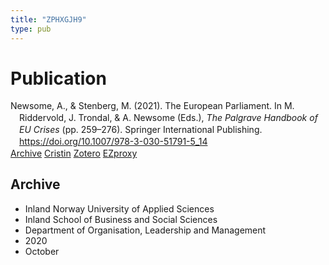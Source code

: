 ```yaml
---
title: "ZPHXGJH9"
type: pub
---
```

<h1>Publication</h1>
<article id="csl-bib-container-ZPHXGJH9" class="csl-bib-container">
  <div class="csl-bib-body" style="line-height: 1.35; padding-left: 1em; text-indent:-1em;">
  <div class="csl-entry">Newsome, A., &amp; Stenberg, M. (2021). The European Parliament. In M. Riddervold, J. Trondal, &amp; A. Newsome (Eds.), <i>The Palgrave Handbook of EU Crises</i> (pp. 259&#x2013;276). Springer International Publishing. <a href="https://doi.org/10.1007/978-3-030-51791-5_14">https://doi.org/10.1007/978-3-030-51791-5_14</a></div>
</div>
  <div class="csl-bib-buttons">
    <a href="#taxonomy-article-ZPHXGJH9" class="csl-bib-button">Archive</a>
    <a href alt="Cristin URL" class="csl-bib-button">Cristin</a>
    <a href alt="Zotero URL" class="csl-bib-button">Zotero</a>
    <a href="http://ezproxy.inn.no/login?url=https://doi.org/10.1007/978-3-030-51791-5_14" class="csl-bib-button">EZproxy</a>
  </div>
  <div id="csl-bib-meta-container-ZPHXGJH9"></div>
</article>
<div id="csl-bib-meta-ZPHXGJH9" class="csl-bib-meta">
  <article id="taxonomy-article-ZPHXGJH9" class="taxonomy-article">
    <h1>Archive</h1>
    <ul>
      <li>Inland Norway University of Applied Sciences</li>
      <li>Inland School of Business and Social Sciences</li>
      <li>Department of Organisation, Leadership and Management</li>
      <li>2020</li>
      <li>October</li>
    </ul>
  </article>
</div>
